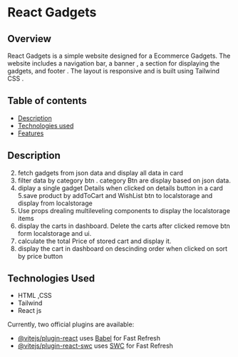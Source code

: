 # React Gadgets 

## Overview
React Gadgets  is a simple website designed for a Ecommerce Gadgets. The website includes a navigation bar, a banner ,  a section for displaying the gadgets, and footer . The layout is responsive and is built using Tailwind CSS .

## Table of contents
- [Description](#Description)
- [Technologies used](#Technologies-used)
- [Features](#Features)

## Description
2.  fetch gadgets from json data and display all data in card 
3. filter data by category btn . category Btn are display based on json data.
4. diplay a single gadget Details when clicked on details button in a card
5.save product by addToCart and WishList btn to localstorage and display from localstorage
6. Use  props drealing multileveling components to display the localstorage items
7. display the carts in dashboard. Delete the carts after clicked remove  btn form localstorage and ui.
8. calculate the total Price of stored cart and display it.
9. display the cart in dashboard on descinding order when clicked on sort by price button

## Technologies Used
- HTML ,CSS 
- Tailwind
- React js
  


Currently, two official plugins are available:

- [@vitejs/plugin-react](https://github.com/vitejs/vite-plugin-react/blob/main/packages/plugin-react/README.md) uses [Babel](https://babeljs.io/) for Fast Refresh
- [@vitejs/plugin-react-swc](https://github.com/vitejs/vite-plugin-react-swc) uses [SWC](https://swc.rs/) for Fast Refresh

